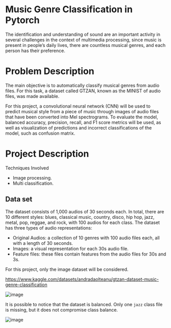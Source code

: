 # Music Genre Classification in Pytorch
The identification and understanding of sound are an important activity in  several challenges in the context of multimedia processing, since music is present in  people’s daily lives, there are countless musical genres, and each person has their  preference. 

# Problem Description
The main objective is to automatically classify musical genres from audio files. For this task, a dataset called GTZAN, known as the MINIST of audio files, was made available.

For this project, a convolutional neural network (CNN) will be used to predict musical style from a piece of music through images of audio files that have been converted into Mel spectrograms. To evaluate the model, balanced accuracy, precision, recall, and F1 score metrics will be used, as well as visualization of predictions and incorrect classifications of the model, such as confusion matrix.

# Project Description

Techniques Involved
- Image processing.
- Multi classification.

## Data set
The dataset consists of 1,000 audios of 30 seconds each. In total, there are 10 different styles: blues, classical music, country, disco, hip hop, jazz, metal, pop, reggae, and rock, with 100 audios for each class.
The dataset has three types of audio representations:
- Original Audios: a collection of 10 genres with 100 audio files each, all with a length of 30 seconds.
- Images: a visual representation for each 30s audio file.
- Feature files: these files contain features from the audio files for 30s and 3s.

For this project, only the image dataset will be considered.

https://www.kaggle.com/datasets/andradaolteanu/gtzan-dataset-music-genre-classification

![image](https://github.com/Debsat/--Music-Genre-Classification-in-Pytorch/assets/114963575/68178cd7-19c4-4b0b-873c-af3a27e704cb)

It is possible to notice that the dataset is balanced.
Only one `jazz` class file is missing, but it does not compromise class balance.

![image](https://github.com/Debsat/--Music-Genre-Classification-in-Pytorch/assets/114963575/dcaad424-c66e-448a-9488-828b0376d4c3)
